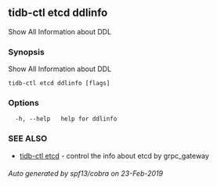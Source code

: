## tidb-ctl etcd ddlinfo

Show All Information about DDL

### Synopsis


Show All Information about DDL

```
tidb-ctl etcd ddlinfo [flags]
```

### Options

```
  -h, --help   help for ddlinfo
```

### SEE ALSO
* [tidb-ctl etcd](tidb-ctl_etcd.md)	 - control the info about etcd by grpc_gateway

###### Auto generated by spf13/cobra on 23-Feb-2019
